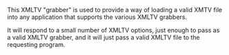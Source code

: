 This XMLTV "grabber" is used to provide a way of loading a valid XMTV file into any application that supports the various XMLTV grabbers.

It will respond to a small number of XMLTV options, just enough to pass as a valid XMLTV grabber, and it will just pass a valid XMLTV file to the requesting program.